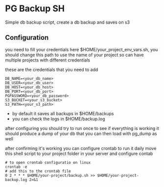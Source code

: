 # PG Backup SH

Simple db backup script, create a db backup and saves on s3

## Configuration

you need to fill your credentials here $HOME/your_project_env_vars.sh, you should change this path to use the name of your project so can have multiple projects with different credentials

these are the credentials that you need to add

```
DB_NAME=<your_db_name>
DB_USER=<your_db_user>
DB_HOST=<your_db_host>
DB_PORT=<your_db_port>
PGPASSWORD=<your_db_password>
S3_BUCKET=<your_s3_bucket>
S3_PATH=<your_s3_path>
```

* by default it saves all backups in $HOME/backups
* you can check the logs in $HOME/backup.log

after configuring you should try to run once to see if everything is working
it should produce a dump of your db that you can then load with pg_dump as well

after confirming it's working you can configure crontab to run it daily
move this shell script to your project folder in your server and configure contab 

```
# to open crontab configuratio on linux
crontab -e
# add this to the crontab file
0 2 * * * $HOME/your-project/backup.sh >> $HOME/your-project-backup.log 2>&1
```
